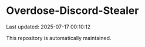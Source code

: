 # Overdose-Discord-Stealer

Last updated: 2025-07-17 00:10:12

This repository is automatically maintained.
